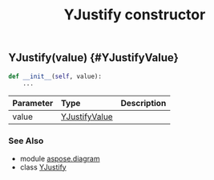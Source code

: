 ﻿---
title: YJustify constructor
second_title: Aspose.Diagram for Python via .NET API References
description: 
type: docs
weight: 10
url: /python-net/aspose.diagram/yjustify/__init__/
is_root: false
---

## YJustify(value) {#YJustifyValue}



```python
def __init__(self, value):
    ...
```


| Parameter | Type | Description |
| :- | :- | :- |
| value | [YJustifyValue](/diagram/python-net/aspose.diagram/yjustifyvalue) |  |



### See Also
* module [aspose.diagram](../../)
* class [YJustify](/diagram/python-net/aspose.diagram/yjustify)
